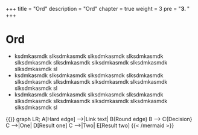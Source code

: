 +++
title = "Ord"
description = "Ord"
chapter = true
weight = 3
pre = "<b>3. </b>"
+++

# Ord
- ksdmkasmdk slksdmkasmdk slksdmkasmdk slksdmkasmdk slksdmkasmdk slksdmkasmdk slksdmkasmdk slksdmkasmdk slksdmkasmdk sl
- ksdmkasmdk slksdmkasmdk slksdmkasmdk slksdmkasmdk slksdmkasmdk slksdmkasmdk slksdmkasmdk slksdmkasmdk slksdmkasmdk sl
- ksdmkasmdk slksdmkasmdk slksdmkasmdk slksdmkasmdk slksdmkasmdk slksdmkasmdk slksdmkasmdk slksdmkasmdk slksdmkasmdk sl


{{<mermaid align="left">}}
graph LR;
    A[Hard edge] -->|Link text| B(Round edge)
    B --> C{Decision}
    C -->|One| D[Result one]
    C -->|Two| E[Result two]
{{< /mermaid >}}
